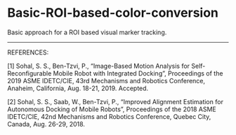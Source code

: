 # Basic-ROI-based-color-conversion

Basic approach for a ROI based visual marker tracking.

---------------------------------------------------------------------------------------------------------------------------------------

REFERENCES:

[1] Sohal, S. S., Ben-Tzvi, P., “Image-Based Motion Analysis for Self-Reconfigurable Mobile Robot with Integrated Docking”, Proceedings of the 2019 ASME IDETC/CIE, 43rd Mechanisms and Robotics Conference, Anaheim, California, Aug. 18-21, 2019. Accepted.

[2] Sohal, S. S., Saab, W., Ben-Tzvi, P., “Improved Alignment Estimation for Autonomous Docking of Mobile Robots”, Proceedings of the 2018 ASME IDETC/CIE, 42nd Mechanisms and Robotics Conference, Quebec City, Canada, Aug. 26-29, 2018.
